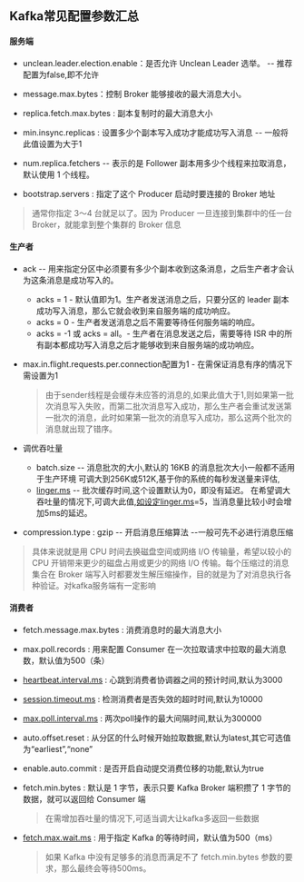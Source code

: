 ## Kafka常见配置参数汇总

####  服务端

- unclean.leader.election.enable：是否允许 Unclean Leader 选举。 -- 推荐配置为false,即不允许

- message.max.bytes：控制 Broker 能够接收的最大消息大小。

- replica.fetch.max.bytes : 副本复制时的最大消息大小

- min.insync.replicas : 设置多少个副本写入成功才能成功写入消息 -- 一般将此值设置为大于1

- num.replica.fetchers -- 表示的是 Follower 副本用多少个线程来拉取消息，默认使用 1 个线程。

-  bootstrap.servers : 指定了这个 Producer 启动时要连接的 Broker 地址

  > 通常你指定 3～4 台就足以了。因为 Producer 一旦连接到集群中的任一台 Broker，就能拿到整个集群的 Broker 信息

  



#### 生产者

- ack -- 用来指定分区中必须要有多少个副本收到这条消息，之后生产者才会认为这条消息是成功写入的。

  - acks = 1 - 默认值即为1。生产者发送消息之后，只要分区的 leader 副本成功写入消息，那么它就会收到来自服务端的成功响应。
  - acks = 0 - 生产者发送消息之后不需要等待任何服务端的响应。
  - acks = -1 或 acks = all。- 生产者在消息发送之后，需要等待 ISR 中的所有副本都成功写入消息之后才能够收到来自服务端的成功响应。

- max.in.flight.requests.per.connection配置为1 - 在需保证消息有序的情况下需设置为1

  > 由于sender线程是会缓存未应答的消息的,如果此值大于1,则如果第一批次消息写入失败，而第二批次消息写入成功，那么生产者会重试发送第一批次的消息，此时如果第一批次的消息写入成功，那么这两个批次的消息就出现了错序。

- 调优吞吐量

  - batch.size -- 消息批次的大小,默认的 16KB 的消息批次大小一般都不适用于生产环境
    可调大到256K或512K,基于你的系统的每秒发送量来评估,
  - [linger.ms](http://linger.ms) -- 批次缓存时间,这个设置默认为0，即没有延迟。
    在希望调大吞吐量的情况下,可调大此值,[如设定linger.ms](http://如设定linger.ms)=5，当消息量比较小时会增加5ms的延迟。

-  compression.type : gzip -- 开启消息压缩算法 --一般可先不必进行消息压缩

  > 具体来说就是用 CPU 时间去换磁盘空间或网络 I/O 传输量，希望以较小的 CPU 开销带来更少的磁盘占用或更少的网络 I/O 传输。每个压缩过的消息集合在 Broker 端写入时都要发生解压缩操作，目的就是为了对消息执行各种验证。对kafka服务端有一定影响

#### 消费者

- fetch.message.max.bytes : 消费消息时的最大消息大小

- max.poll.records : 用来配置 Consumer 在一次拉取请求中拉取的最大消息数，默认值为500（条）

- [heartbeat.interval.ms](http://heartbeat.interval.ms) : 心跳到消费者协调器之间的预计时间,默认为3000

- [session.timeout.ms](http://session.timeout.ms) : 检测消费者是否失效的超时时间,默认为10000

- [max.poll.interval.ms](http://max.poll.interval.ms) : 两次poll操作的最大间隔时间,默认为300000

- auto.offset.reset : 从分区的什么时候开始拉取数据,默认为latest,其它可选值为“earliest”,“none”

- enable.auto.commit : 是否开启自动提交消费位移的功能,默认为true

- fetch.min.bytes : 默认是 1 字节，表示只要 Kafka Broker 端积攒了 1 字节的数据，就可以返回给 Consumer 端

  > 在需增加吞吐量的情况下,可适当调大让kafka多返回一些数据

- [fetch.max.wait.ms](http://fetch.max.wait.ms) : 用于指定 Kafka 的等待时间，默认值为500（ms）

  > 如果 Kafka 中没有足够多的消息而满足不了 fetch.min.bytes 参数的要求，那么最终会等待500ms。